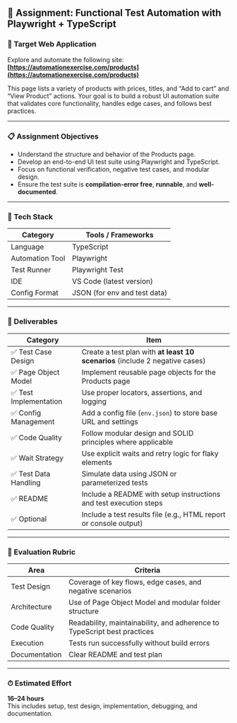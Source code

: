 ## 🧪 Assignment: Functional Test Automation with Playwright + TypeScript

### 🔗 Target Web Application
Explore and automate the following site:
**[https://automationexercise.com/products](https://automationexercise.com/products)**

This page lists a variety of products with prices, titles, and “Add to cart” and “View Product” actions. Your goal is to build a robust UI automation suite that validates core functionality, handles edge cases, and follows best practices.

---

### 📋 Assignment Objectives

- Understand the structure and behavior of the Products page.
- Develop an end-to-end UI test suite using Playwright and TypeScript.
- Focus on functional verification, negative test cases, and modular design.
- Ensure the test suite is **compilation-error free**, **runnable**, and **well-documented**.

---

### 🧰 Tech Stack

| Category         | Tools / Frameworks                          |
|------------------|---------------------------------------------|
| Language         | TypeScript                                  |
| Automation Tool  | Playwright                                  |
| Test Runner      | Playwright Test                             |
| IDE              | VS Code (latest version)                    |
| Config Format    | JSON (for env and test data)                |

---

### 📁 Deliverables

| Category              | Item                                                                 |
|-----------------------|----------------------------------------------------------------------|
| ✅ Test Case Design    | Create a test plan with **at least 10 scenarios** (include 2 negative cases) |
| ✅ Page Object Model   | Implement reusable page objects for the Products page               |
| ✅ Test Implementation | Use proper locators, assertions, and logging                        |
| ✅ Config Management   | Add a config file (`env.json`) to store base URL and settings       |
| ✅ Code Quality        | Follow modular design and SOLID principles where applicable         |
| ✅ Wait Strategy       | Use explicit waits and retry logic for flaky elements               |
| ✅ Test Data Handling  | Simulate data using JSON or parameterized tests                     |
| ✅ README              | Include a README with setup instructions and test execution steps   |
| ✅ Optional            | Include a test results file (e.g., HTML report or console output)   |

---

### 📌 Evaluation Rubric

| Area                  | Criteria                                                                 |
|-----------------------|--------------------------------------------------------------------------|
| Test Design           | Coverage of key flows, edge cases, and negative scenarios                |
| Architecture          | Use of Page Object Model and modular folder structure                    |
| Code Quality          | Readability, maintainability, and adherence to TypeScript best practices |
| Execution             | Tests run successfully without build errors                              |
| Documentation         | Clear README and test plan                                               |

---

### ⏱ Estimated Effort

**16–24 hours**  
This includes setup, test design, implementation, debugging, and documentation.

